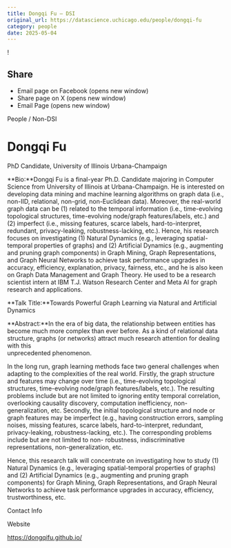 ```yaml
---
title: Dongqi Fu – DSI
original_url: https://datascience.uchicago.edu/people/dongqi-fu
category: people
date: 2025-05-04
---
```


<!-- Table-like structure detected -->

!

## Share

* Email page on Facebook (opens new window)
* Share page on X (opens new window)
* Email Page (opens new window)

<!-- Table-like structure detected -->

People / Non-DSI

# Dongqi Fu

PhD Candidate, University of Illinois Urbana-Champaign

**Bio:**Dongqi Fu is a final-year Ph.D. Candidate majoring in Computer Science from University of Illinois at Urbana-Champaign. He is interested on developing data mining and machine learning algorithms on graph data (i.e., non-IID, relational, non-grid, non-Euclidean data). Moreover, the real-world graph data can be (1) related to the temporal information (i.e., time-evolving topological structures, time-evolving node/graph features/labels, etc.) and (2) imperfect (i.e., missing features, scarce labels, hard-to-interpret, redundant, privacy-leaking, robustness-lacking, etc.). Hence, his research focuses on investigating (1) Natural Dynamics (e.g., leveraging spatial-temporal properties of graphs) and (2) Artificial Dynamics (e.g., augmenting and pruning graph components) in Graph Mining, Graph Representations, and Graph Neural Networks to achieve task performance upgrades in accuracy, efficiency, explanation, privacy, fairness, etc., and he is also keen on Graph Data Management and Graph Theory. He used to be a research scientist intern at IBM T.J. Watson Research Center and Meta AI for graph research and applications.

**Talk Title:**Towards Powerful Graph Learning via Natural and Artificial Dynamics

**Abstract:**In the era of big data, the relationship between entities has become much more complex than ever before. As a kind of relational data structure, graphs (or networks) attract much research attention for dealing with this  
unprecedented phenomenon.

In the long run, graph learning methods face two general challenges when adapting to the complexities of the real world. Firstly, the graph structure and features may change over time (i.e., time-evolving topological structures, time-evolving node/graph features/labels, etc.). The resulting problems include but are not limited to ignoring entity temporal correlation, overlooking causality discovery, computation inefficiency, non-  
generalization, etc. Secondly, the initial topological structure and node or graph features may be imperfect (e.g., having construction errors, sampling noises, missing features, scarce labels, hard-to-interpret, redundant, privacy-leaking, robustness-lacking, etc.). The corresponding problems include but are not limited to non- robustness, indiscriminative representations, non-generalization, etc.

Hence, this research talk will concentrate on investigating how to study (1) Natural Dynamics (e.g., leveraging spatial-temporal properties of graphs) and (2) Artificial Dynamics (e.g., augmenting and pruning graph components) for Graph Mining, Graph Representations, and Graph Neural Networks to achieve task performance upgrades in accuracy, efficiency, trustworthiness, etc.

Contact Info

Website

<https://dongqifu.github.io/>